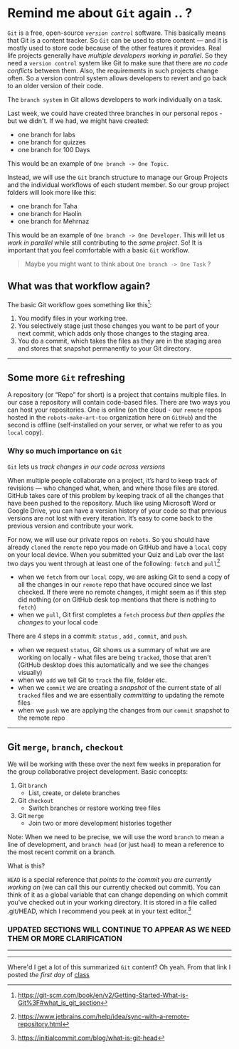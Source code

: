 # Remind me about `Git` again .. ?

`Git` is a free, open-source _`version control`_ software. This basically means that Git is a content tracker. So `Git` can be used to store content — and it is mostly used to store code because of the other features it provides. Real life projects generally have _multiple developers working in parallel_. So they need a `version control` system like Git to make sure that there are _no code conflicts_ between them. Also, the requirements in such projects change often. So a version control system allows developers to revert and go back to an older version of their code. 

The `branch system` in Git allows developers to work individually on a task.

Last week, we could have created three branches in our personal repos - but we didn't. If we had, we might have created:
- one branch for labs
- one branch for quizzes
- one branch for 100 Days

This would be an example of `One branch -> One Topic`.

Instead, we will use the `Git` branch structure to manage our Group Projects and the individual workflows of each student member. So our group project folders will look more like this:
- one branch for Taha
- one branch for Haolin
- one branch for Mehrnaz

This would be an example of `One branch -> One Developer`. This will let us _work in parallel_ while still contributing to the _same project_. So! It is important that you feel comfortable with a basic `Git` workflow.

>
> Maybe you might want to think about `One branch -> One Task` ?
> 

## What was that workflow again?

The basic Git workflow goes something like this[^1]:

1. You modify files in your working tree.
2. You selectively stage just those changes you want to be part of your next commit, which adds only those changes to the staging area.
3. You do a commit, which takes the files as they are in the staging area and stores that snapshot permanently to your Git directory.

---

## Some more `Git` refreshing

A repository (or “Repo” for short) is a project that contains multiple files. In our case a repository will contain code-based files. There are two ways you can host your repositories. One is online (on the cloud - our `remote` repos hosted in the `robots-make-art-too` organization here on `GitHub`) and the second is offline (self-installed on your server, or what we refer to as you `local` copy).

### Why so much importance on `Git`

`Git` lets us _track changes in our code across versions_

When multiple people collaborate on a project, it’s hard to keep track of revisions — who changed what, when, and where those files are stored. GitHub takes care of this problem by keeping track of all the changes that have been pushed to the repository. Much like using Microsoft Word or Google Drive, you can have a version history of your code so that previous versions are not lost with every iteration. It’s easy to come back to the previous version and contribute your work. 

For now, we will use our private repos on `robots`. So you should have already `cloned` the `remote` repo you made on GitHub and have a `local` copy on your local device. When you submitted your Quiz and Lab over the last two days you went through at least one of the following: `fetch` and `pull`[^2] 
- when we `fetch` from our `local` copy, we are asking Git to send a copy of all the changes in our `remote` repo that have occured since we last checked. If there were no remote changes, it might seem as if this step did nothing (or on GitHub desk top mentions that there is nothing to `fetch`)
- when we `pull`, Git first completes a `fetch` process _but then applies the changes_ to your local code

There are 4 steps in a commit: `status` , `add` , `commit`, and `push`. 
- when we request `status`, Git shows us a summary of what we are working on locally - what files are being `tracked`, those that aren't (GitHub desktop does this automatically and we see the changes visually)
- when we `add` we tell Git to `track` the file, folder etc.
- when we `commit` we are creating a _snapshot_ of the current state of all `tracked` files and we are essentially _committing_ to updating the remote files
- when we `push` we are applying the changes from our `commit` snapshot to the remote repo

---

## Git `merge`, `branch`, `checkout`

We will be working with these over the next few weeks in preparation for the group collaborative project development. Basic concepts:

1. Git `branch`
   - List, create, or delete branches
2. Git `checkout`
   - Switch branches or restore working tree files
3. Git `merge`
   - Join two or more development histories together

Note: When we need to be precise, we will use the word `branch` to mean a line of development, and `branch head` (or just `head`) to mean a reference to the most recent commit on a branch.

What is this?

`HEAD` is a special reference that _points to the commit you are currently working on_ (we can call this our currently checked out commit). You can think of it as a global variable that can change depending on which commit you've checked out in your working directory. It is stored in a file called .git/HEAD, which I recommend you peek at in your text editor.[^3] 

### UPDATED SECTIONS WILL CONTINUE TO APPEAR AS WE NEED THEM OR MORE CLARIFICATION

---

---

Where'd I get a lot of this summarized `Git` content? Oh yeah. From that link I posted _the first day_ of [class](https://www.freecodecamp.org/news/the-beginners-guide-to-git-github/)

[^1]: https://git-scm.com/book/en/v2/Getting-Started-What-is-Git%3F#what_is_git_section
[^2]: https://www.jetbrains.com/help/idea/sync-with-a-remote-repository.html
[^3]: https://initialcommit.com/blog/what-is-git-head
